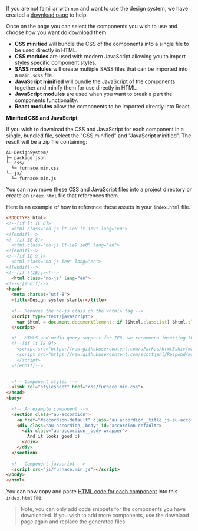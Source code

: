 If you are not familiar with `npm` and want to use the design system, we have created a [download page](/download) to help.

Once on the page you can select the components you wish to use and choose how you want do download them.

- **CSS minified** will bundle the CSS of the components into a single file to be used directly in HTML.
- **CSS modules** are used with modern JavaScript allowing you to import styles specific component styles.
- **SASS modules** will create multiple SASS files that can be imported into a `main.scss` file.
- **JavaScript minified** will bundle the JavaScript of the components together and minify them for use directly in HTML.
- **JavaScript modules** are used when you want to break a part the components functionality.
- **React modules** allow the components to be imported directly into React.



**Minified CSS and JavaScript**

If you wish to download the CSS and JavaScript for each component in a single, bundled file, select the "CSS minified" and "JavaScript minified". The result will be a zip file containing:
```nocopy
AU-DesignSystem/
├─ package.json
└─ css/
  └─ furnace.min.css
└─ js/
  └─ furnace.min.js
```

You can now move these CSS and JavaScript files into a project directory or create an `index.html` file that references them.

Here is an example of how to reference these assets in your `index.html` file.
```html
<!DOCTYPE html>
<!--[if lt IE 8]>
  <html class="no-js lt-ie8 lt-ie9" lang="en">
<![endif]-->
<!--[if IE 8]>
  <html class="no-js lt-ie9 ie8" lang="en">
<![endif]-->
<!--[if IE 9 ]>
  <html class="no-js ie9" lang="en">
<![endif]-->
<!--[if !(IE)]><!-->
  <html class="no-js" lang="en">
<!--<![endif]-->
<head>
  <meta charset="utf-8">
  <title>Design system starter</title>
  
  <!-- Removes the no-js class on the <html> tag -->
  <script type="text/javascript">
    var $html = document.documentElement; if ($html.classList) $html.classList.remove("no-js"), $html.classList.add("js"); else { var className = "no-js"; $html.className = $html.className.replace(new RegExp("(^|\\b)" + className.split(" ").join("|") + "(\\b|$)", "gi"), " "), $html.className += " js" }
  </script>

  <!-- HTML5 and media query support for IE8, we recommend inserting these inline -->
  <!--[if lt IE 9]>
    <script src="https://raw.githubusercontent.com/aFarkas/html5shiv/master/dist/html5shiv.min.js"></script>
    <script src="https://raw.githubusercontent.com/scottjehl/Respond/master/dest/respond.min.js">
    </script>
  <![endif]-->

  
  <!-- Component styles -->
  <link rel="stylesheet" href="css/furnace.min.css">
</head>
<body>
 
  <!-- An example component -->
  <section class="au-accordion">
    <a href="#accordion-default" class="au-accordion__title js-au-accordion" aria-controls="accordion-default" aria-expanded="true" role="tab" onclick="return AU.accordion.Toggle( this )">Wuhuu design system</a>
    <div class="au-accordion__body" id="accordion-default">
      <div class="au-accordion__body-wrapper">
        And it looks good :)
      </div>
    </div>
  </section>
 
  <!-- Component javscript -->
  <script src="js/furnace.min.js"></script>
</body>
</html>
```

You can now copy and paste [HTML code for each component](/components) into this `index.html` file.

> Note, you can only add code snippets for the components you have downloaded. If you wish to add more components, use the download page again and replace the generated files.
